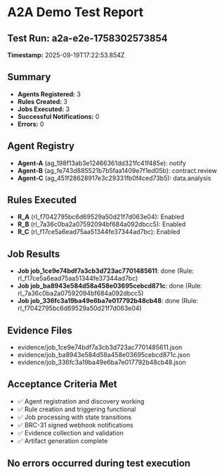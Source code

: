 # A2A Demo Test Report

## Test Run: a2a-e2e-1758302573854
**Timestamp:** 2025-09-19T17:22:53.854Z

## Summary
- **Agents Registered:** 3
- **Rules Created:** 3
- **Jobs Executed:** 3
- **Successful Notifications:** 0
- **Errors:** 0

## Agent Registry
- **Agent-A** (ag_198f13ab3e12466361dd321fc41f485e): notify
- **Agent-B** (ag_fe743d885521b7b5faa1409e7f1ed05b): contract.review
- **Agent-C** (ag_451f28628917e3c29331fb0f4ced73b5): data.analysis

## Rules Executed
- **R_A** (rl_f7042795bc6d69529a50d21f7d063e04): Enabled
- **R_B** (rl_7a36c0ba2a07592094bf684a092dbcc5): Enabled
- **R_C** (rl_f17ce5a6ead75aa51344fe37344ad7bc): Enabled

## Job Results
- **Job job_1ce9e74bdf7a3cb3d723ac7701485611**: done (Rule: rl_f17ce5a6ead75aa51344fe37344ad7bc)
- **Job job_ba8943e584d58a458e03695cebcd871c**: done (Rule: rl_7a36c0ba2a07592094bf684a092dbcc5)
- **Job job_336fc3a19ba49e6ba7e017792b48cb48**: done (Rule: rl_f7042795bc6d69529a50d21f7d063e04)

## Evidence Files
- evidence/job_1ce9e74bdf7a3cb3d723ac7701485611.json
- evidence/job_ba8943e584d58a458e03695cebcd871c.json
- evidence/job_336fc3a19ba49e6ba7e017792b48cb48.json

## Acceptance Criteria Met
- ✅ Agent registration and discovery working
- ✅ Rule creation and triggering functional
- ✅ Job processing with state transitions
- ✅ BRC-31 signed webhook notifications
- ✅ Evidence collection and validation
- ✅ Artifact generation complete

## No errors occurred during test execution
